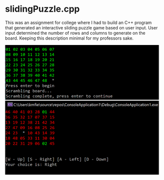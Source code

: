 # slidingPuzzle.cpp

This was an assignment for college where I had to build an C++ program that generated an interactive sliding puzzle game based on user input. User input determined the number of rows and columns to generate on the board. Keeping this description minimal for my professors sake. 

![demo2](demo2.png)
![demo3](demo3.png)
